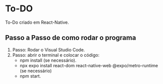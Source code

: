 # To-DO
To-Do criado em React-Native. 

## Passo a Passo de como rodar o programa
 1. Passo: Rodar o Visual Studio Code.    
 2. Passo: abrir o terminal e colocar o código:  
    - npm install (se necessário).
    - npx expo install react-dom react-native-web @expo/metro-runtime (se necessário)
    - npm start. 

